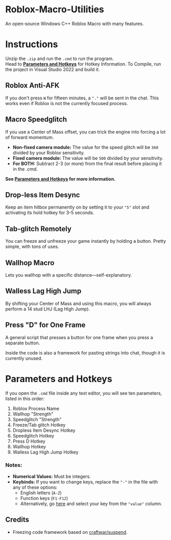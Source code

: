 # Roblox-Macro-Utilities
An open-source Windows C++ Roblox Macro with many features.

# Instructions

Unzip the `.zip` and run the `.cmd` to run the program.  
Head to **[Parameters and Hotkeys](#parameters-and-hotkeys)** for Hotkey Information.
To Compile, run the project in Visual Studio 2022 and build it.

## Roblox Anti-AFK

If you don't press `W` for fifteen minutes, a `"."` will be sent in the chat. This works even if Roblox is not the currently focused process.

## Macro Speedglitch

If you use a Center of Mass offset, you can trick the engine into forcing a lot of forward momentum.

- **Non-fixed camera module:** The value for the speed glitch will be `360` divided by your Roblox sensitivity.
- **Fixed camera module:** The value will be `500` divided by your sensitivity.
- **For BOTH:** Subtract 2-3 (or more) from the final result before placing it in the .cmd.

**See [Parameters and Hotkeys](#parameters-and-hotkeys) for more information.**

## Drop-less Item Desync

Keep an item hitbox permanently on by setting it to your `"5"` slot and activating its hold hotkey for 3-5 seconds.

## Tab-glitch Remotely

You can freeze and unfreeze your game instantly by holding a button. Pretty simple, with tons of uses.

## Wallhop Macro

Lets you wallhop with a specific distance—self-explanatory.

## Walless Lag High Jump

By shifting your Center of Mass and using this macro, you will always perform a 14 stud LHJ (Lag High Jump).

## Press "D" for One Frame

A general script that presses a button for one frame when you press a separate button.

Inside the code is also a framework for pasting strings into chat, though it is currently unused.

# Parameters and Hotkeys

If you open the `.cmd` file inside any text editor, you will see ten parameters, listed in this order:

1. Roblox Process Name  
2. Wallhop "Strength"  
3. Speedglitch "Strength"  
4. Freeze/Tab glitch Hotkey  
5. Dropless Item Desync Hotkey  
6. Speedglitch Hotkey  
7. Press D Hotkey  
8. Wallhop Hotkey  
9. Walless Lag High Jump Hotkey  

### Notes:
- **Numerical Values:** Must be integers.
- **Keybinds:** If you want to change keys, replace the `"-"` in the file with any of these options:
  - English letters (`A-Z`)
  - Function keys (`F1-F12`)
  - Alternatively, go [here](https://learn.microsoft.com/en-us/windows/win32/inputdev/virtual-key-codes) and select your key from the `"value"` column.

## Credits

- Freezing code framework based on [craftwar/suspend](https://github.com/craftwar/suspend).
